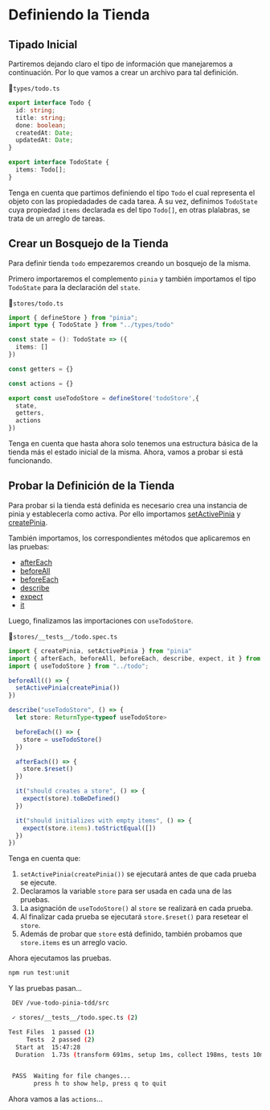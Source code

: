 # Definiendo la Tienda

## Tipado Inicial

Partiremos dejando claro el tipo de información que manejaremos a continuación. Por lo que vamos a crear un archivo para tal definición.

📃`types/todo.ts`
```ts
export interface Todo {
  id: string;
  title: string;
  done: boolean;
  createdAt: Date;
  updatedAt: Date;
}

export interface TodoState {
  items: Todo[];
}
```

Tenga en cuenta que partimos definiendo el tipo `Todo` el cual representa el objeto con las propiedadades de cada tarea. A su vez, definimos `TodoState` cuya propiedad `items` declarada es del tipo `Todo[]`, en otras plalabras, se trata de un arreglo de tareas.

## Crear un Bosquejo de la Tienda

Para definir tienda `todo` empezaremos creando un bosquejo de la misma.

Primero importaremos el complemento `pinia` y también importamos el tipo `TodoState` para la declaración del `state`.

📃`stores/todo.ts`
```ts
import { defineStore } from "pinia";
import type { TodoState } from "../types/todo"

const state = (): TodoState => ({
  items: []
})

const getters = {}

const actions = {}

export const useTodoStore = defineStore('todoStore',{
  state,
  getters,
  actions
})
```
Tenga en cuenta que hasta ahora solo tenemos una estructura básica de la tienda más el estado inicial de la misma. Ahora, vamos a probar si está funcionando.

## Probar la Definición de la Tienda

Para probar si la tienda está definida es necesario crea una instancia de pinia y establecerla como activa. Por ello importamos [setActivePinia](https://pinia.vuejs.org/api/modules/pinia.html#setactivepinia) y [createPinia](https://pinia.vuejs.org/api/modules/pinia.html#createpinia). 

También importamos, los correspondientes métodos que aplicaremos en las pruebas:
- [afterEach](https://vitest.dev/api/#aftereach)
- [beforeAll](https://vitest.dev/api/#beforeall)
- [beforeEach](https://vitest.dev/api/#beforeeach)
- [describe](https://vitest.dev/api/#describe)
- [expect](https://vitest.dev/api/#expect)
- [it](https://vitest.dev/api/#test)

Luego, finalizamos las importaciones con `useTodoStore`.

📃`stores/__tests__/todo.spec.ts`
```ts
import { createPinia, setActivePinia } from "pinia"
import { afterEach, beforeAll, beforeEach, describe, expect, it } from "vitest";
import { useTodoStore } from "../todo";

beforeAll(() => {
  setActivePinia(createPinia())
})

describe("useTodoStore", () => {
  let store: ReturnType<typeof useTodoStore>

  beforeEach(() => {
    store = useTodoStore()
  })

  afterEach(() => {
    store.$reset()
  })

  it("should creates a store", () => {
    expect(store).toBeDefined()
  })

  it("should initializes with empty items", () => {
    expect(store.items).toStrictEqual([])
  })
})
```

Tenga en cuenta que:

1. `setActivePinia(createPinia())` se ejecutará antes de que cada prueba se ejecute.
2. Declaramos la variable `store` para ser usada en cada una de las pruebas.
3. La asignación de `useTodoStore()` al `store` se realizará en cada prueba.
4. Al finalizar cada prueba se ejecutará `store.$reset()` para resetear el `store`.
5. Además de probar que `store` está definido, también probamos que `store.items` es un arreglo vacio.

Ahora ejecutamos las pruebas.

```bash
npm run test:unit
```
Y las pruebas pasan...

```bash
 DEV /vue-todo-pinia-tdd/src

 ✓ stores/__tests__/todo.spec.ts (2)

Test Files  1 passed (1)
     Tests  2 passed (2)
  Start at  15:47:28
  Duration  1.73s (transform 691ms, setup 1ms, collect 198ms, tests 10ms)


 PASS  Waiting for file changes...
       press h to show help, press q to quit

```

Ahora vamos a las `actions`...
